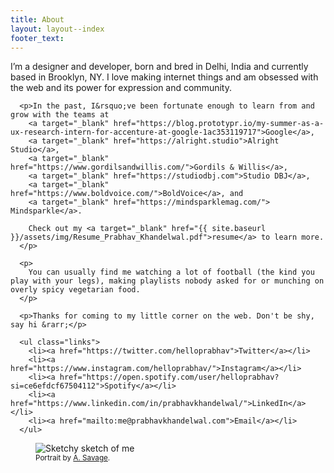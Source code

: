 ```yaml
---
title: About
layout: layout--index
footer_text: 
---
```


<section class="section about">
  <article>
      <p>I&rsquo;m a designer and developer, born and bred in Delhi, India and currently based in Brooklyn, NY. I love making internet things and am obsessed with the web and its power for expression and community.</p>

      <p>In the past, I&rsquo;ve been fortunate enough to learn from and grow with the teams at 
        <a target="_blank" href="https://blog.prototypr.io/my-summer-as-a-ux-research-intern-for-accenture-at-google-1ac353119717">Google</a>,
        <a target="_blank" href="https://alright.studio">Alright Studio</a>, 
        <a target="_blank" href="https://www.gordilsandwillis.com/">Gordils & Willis</a>, 
        <a target="_blank" href="https://studiodbj.com">Studio DBJ</a>,
        <a target="_blank" href="https://www.boldvoice.com/">BoldVoice</a>, and
        <a target="_blank" href="https://mindsparklemag.com/"> Mindsparkle</a>.

        Check out my <a target="_blank" href="{{ site.baseurl }}/assets/img/Resume_Prabhav_Khandelwal.pdf">resume</a> to learn more.
      </p>

      <p>
        You can usually find me watching a lot of football (the kind you play with your legs), making playlists nobody asked for or munching on overly spicy vegetarian food.
      </p>
  
      <p>Thanks for coming to my little corner on the web. Don't be shy, say hi &rarr;</p>
  
      <ul class="links">
        <li><a href="https://twitter.com/helloprabhav">Twitter</a></li>
        <li><a href="https://www.instagram.com/helloprabhav/">Instagram</a></li>
        <li><a href="https://open.spotify.com/user/helloprabhav?si=ce6efdcf67504112">Spotify</a></li>
        <li><a href="https://www.linkedin.com/in/prabhavkhandelwal/">LinkedIn</a></li>
        <li><a href="mailto:me@prabhavkhandelwal.com">Email</a></li>
      </ul>

  </article>

  <article class="spacer">
  </article>

  <figure>
    <img src="{{ site.baseurl }}/assets/img/cartoon.png" alt="Sketchy sketch of me">
    <figcaption>
      <small>
        Portrait by <a href="https://a-savage.com/">A. Savage</a>.
      </small>
    </figcaption>
  </figure>

</section>